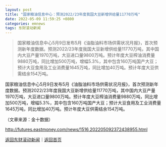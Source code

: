 ```yaml
---
layout: post
title: "国家粮油信息中心：预测2022/23年度我国大豆新增供给量11770万吨"
date: 2022-05-09 11:59:25 +0800
categories: emnews
tags: 东财滚动新闻
---
```

> 国家粮油信息中心5月9日发布5月《油脂油料市场供需状况月报》，首次预测新年度数据。预测2022/23年度我国大豆新增供给量11770万吨，其中国内大豆产量1970万吨，大豆进口量9800万吨。预计年度大豆榨油消费量9880万吨，同比增加500万吨，增幅5.3%，其中包含160万吨国产大豆；预计大豆食用及工业消费量1645万吨，同比增加40万吨。预计年度大豆供需结余154万吨。

<p>国家粮油信息中心5月9日发布5月《油脂油料市场供需状况月报》，首次预测新年度数据。预测2022/23年度我国大豆新增供给量11770万吨，其中国内大豆产量1970万吨，大豆进口量9800万吨。预计年度大豆榨油消费量9880万吨，同比增加500万吨，增幅5.3%，其中包含160万吨国产大豆；预计大豆食用及工业消费量1645万吨，同比增加40万吨。预计年度大豆供需结余154万吨。</p><p class="em_media">（文章来源：金十数据）</p>

<http://futures.eastmoney.com/news/1516,202205092372438955.html>

[返回东财滚动新闻](//finews.withounder.com/emnews/)｜[返回首页](//finews.withounder.com/)